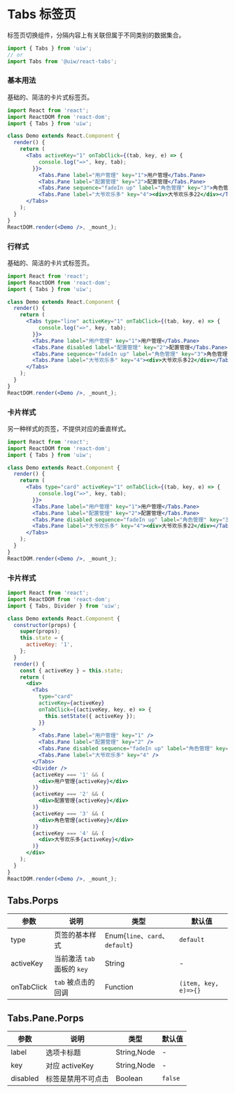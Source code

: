 Tabs 标签页
===

标签页切换组件，分隔内容上有关联但属于不同类别的数据集合。

```jsx
import { Tabs } from 'uiw';
// or
import Tabs from '@uiw/react-tabs';
```

### 基本用法

基础的、简洁的卡片式标签页。

<!--rehype:bgWhite=true&codeSandbox=true&codePen=true-->
```jsx
import React from 'react';
import ReactDOM from 'react-dom';
import { Tabs } from 'uiw';

class Demo extends React.Component {
  render() {
    return (
      <Tabs activeKey="1" onTabClick={(tab, key, e) => {
          console.log("=>", key, tab);
        }}>
          <Tabs.Pane label="用户管理" key="1">用户管理</Tabs.Pane>
          <Tabs.Pane label="配置管理" key="2">配置管理</Tabs.Pane>
          <Tabs.Pane sequence="fadeIn up" label="角色管理" key="3">角色管理</Tabs.Pane>
          <Tabs.Pane label="大爷欢乐多" key="4"><div>大爷欢乐多22</div></Tabs.Pane>
      </Tabs>
    );
  }
}
ReactDOM.render(<Demo />, _mount_);
```

### 行样式

基础的、简洁的卡片式标签页。

<!--rehype:bgWhite=true&codeSandbox=true&codePen=true-->
```jsx
import React from 'react';
import ReactDOM from 'react-dom';
import { Tabs } from 'uiw';

class Demo extends React.Component {
  render() {
    return (
      <Tabs type="line" activeKey="1" onTabClick={(tab, key, e) => {
          console.log("=>", key, tab);
        }}>
        <Tabs.Pane label="用户管理" key="1">用户管理</Tabs.Pane>
        <Tabs.Pane disabled label="配置管理" key="2">配置管理</Tabs.Pane>
        <Tabs.Pane sequence="fadeIn up" label="角色管理" key="3">角色管理</Tabs.Pane>
        <Tabs.Pane label="大爷欢乐多" key="4"><div>大爷欢乐多22</div></Tabs.Pane>
      </Tabs>
    );
  }
}
ReactDOM.render(<Demo />, _mount_);
```

### 卡片样式

另一种样式的页签，不提供对应的垂直样式。

<!--rehype:bgWhite=true&codeSandbox=true&codePen=true-->
```jsx
import React from 'react';
import ReactDOM from 'react-dom';
import { Tabs } from 'uiw';

class Demo extends React.Component {
  render() {
    return (
      <Tabs type="card" activeKey="1" onTabClick={(tab, key, e) => {
          console.log("=>", key, tab);
        }}>
        <Tabs.Pane label="用户管理" key="1">用户管理</Tabs.Pane>
        <Tabs.Pane label="配置管理" key="2">配置管理</Tabs.Pane>
        <Tabs.Pane disabled sequence="fadeIn up" label="角色管理" key="3">角色管理</Tabs.Pane>
        <Tabs.Pane label="大爷欢乐多" key="4"><div>大爷欢乐多22</div></Tabs.Pane>
      </Tabs>
    );
  }
}
ReactDOM.render(<Demo />, _mount_);
```


### 卡片样式

<!--rehype:bgWhite=true&codeSandbox=true&codePen=true-->
```jsx
import React from 'react';
import ReactDOM from 'react-dom';
import { Tabs, Divider } from 'uiw';

class Demo extends React.Component {
  constructor(props) {
    super(props);
    this.state = {
      activeKey: '1',
    };
  }
  render() {
    const { activeKey } = this.state;
    return (
      <div>
        <Tabs
          type="card"
          activeKey={activeKey}
          onTabClick={(activeKey, key, e) => {
            this.setState({ activeKey });
          }}
        >
          <Tabs.Pane label="用户管理" key="1" />
          <Tabs.Pane label="配置管理" key="2" />
          <Tabs.Pane disabled sequence="fadeIn up" label="角色管理" key="3" />
          <Tabs.Pane label="大爷欢乐多" key="4" />
        </Tabs>
        <Divider />
        {activeKey === '1' && (
          <div>用户管理{activeKey}</div>
        )}
        {activeKey === '2' && (
          <div>配置管理{activeKey}</div>
        )}
        {activeKey === '3' && (
          <div>角色管理{activeKey}</div>
        )}
        {activeKey === '4' && (
          <div>大爷欢乐多{activeKey}</div>
        )}
      </div>
    );
  }
}
ReactDOM.render(<Demo />, _mount_);
```

## Tabs.Porps 

| 参数 | 说明 | 类型 | 默认值 |
|------ |-------- |---------- |-------- |
| type | 页签的基本样式 | Enum{`line`、`card`、`default`} | `default` |
| activeKey | 当前激活 `tab` 面板的 `key` | String | - |
| onTabClick | `tab` 被点击的回调 | Function | `(item, key, e)=>{}` |

## Tabs.Pane.Porps 

| 参数 | 说明 | 类型 | 默认值 |
|------ |-------- |---------- |-------- |
| label | 选项卡标题 | String,Node | - |
| key | 对应 activeKey | String,Node | - |
| disabled | 标签是禁用不可点击 | Boolean | `false` |